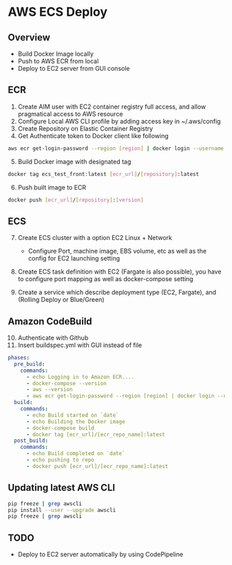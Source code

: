 # AWS ECS Deploy 

## Overview
* Build Docker Image locally
* Push to AWS ECR from local
* Deploy to EC2 server from GUI console

## ECR
1. Create AIM user with EC2 container registry full access, and allow pragmatical access to AWS resource
2. Configure Local AWS CLI profile by adding access key in ~/.aws/config
3. Create Repository on Elastic Container Registry
4. Get Authenticate token to Docker client like following

```bash
aws ecr get-login-password --region [region] | docker login --username AWS --password-stdin [ecr_url]/[repository]
```

5. Build Docker image with designated tag

```bash
docker tag ecs_test_front:latest [ecr_url]/[repository]:latest
```

6. Push built image to ECR

```bash
docker push [ecr_url]/[repository]:[version]
```

## ECS

7. Create ECS cluster with a option EC2 Linux + Network
    * Configure Port, machine image, EBS volume, etc as well as the config for EC2 launching setting

8. Create ECS task definition with EC2 (Fargate is also possible), you have to configure port mapping as well as docker-compose setting

9. Create a service which describe deployment type (EC2, Fargate), and (Rolling Deploy or Blue/Green)

## Amazon CodeBuild
10. Authenticate with Github
11. Insert buildspec.yml with GUI instead of file

```yml
phases:
  pre_build:
    commands:
      - echo Logging in to Amazon ECR....
      - docker-compose --version
      - aws --version
      - aws ecr get-login-password --region [region] | docker login --username AWS --password-stdin [ecr_url]/[ecr_repo_name]
  build:
    commands:
      - echo Build started on `date`
      - echo Building the Docker image
      - docker-compose build
      - docker tag [ecr_url]/[ecr_repo_name]:latest
  post_build:
    commands:
      - echo Build completed on `date`
      - echo pushing to repo
      - docker push [ecr_url]/[ecr_repo_name]:latest
```


## Updating latest AWS CLI

```bash
pip freeze | grep awscli
pip install --user --upgrade awscli
pip freeze | grep awscli
```


## TODO
* Deploy to EC2 server automatically by using CodePipeline


